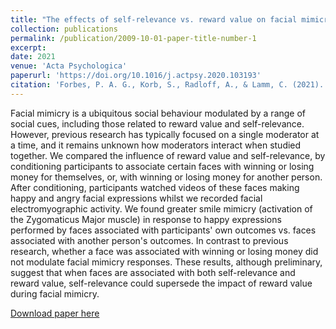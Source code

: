 ```yaml
---
title: "The effects of self-relevance vs. reward value on facial mimicry"
collection: publications
permalink: /publication/2009-10-01-paper-title-number-1
excerpt: 
date: 2021
venue: 'Acta Psychologica'
paperurl: 'https://doi.org/10.1016/j.actpsy.2020.103193'
citation: 'Forbes, P. A. G., Korb, S., Radloff, A., & Lamm, C. (2021). &quot;The effects of self-relevance vs. reward value on facial mimicry.&quot; <i>Acta Psychologica</i>. 212, 103193.'
---
```

Facial mimicry is a ubiquitous social behaviour modulated by a range of social cues, including those related to reward value and self-relevance. However, previous research has typically focused on a single moderator at a time, and it remains unknown how moderators interact when studied together. We compared the influence of reward value and self-relevance, by conditioning participants to associate certain faces with winning or losing money for themselves, or, with winning or losing money for another person. After conditioning, participants watched videos of these faces making happy and angry facial expressions whilst we recorded facial electromyographic activity. We found greater smile mimicry (activation of the Zygomaticus Major muscle) in response to happy expressions performed by faces associated with participants' own outcomes vs. faces associated with another person's outcomes. In contrast to previous research, whether a face was associated with winning or losing money did not modulate facial mimicry responses. These results, although preliminary, suggest that when faces are associated with both self-relevance and reward value, self-relevance could supersede the impact of reward value during facial mimicry.

[Download paper here](https://www.sciencedirect.com/science/article/pii/S0001691820305175/pdfft?md5=738f3412f6a7313cdd0ed0d661dcaf39&pid=1-s2.0-S0001691820305175-main.pdf)
